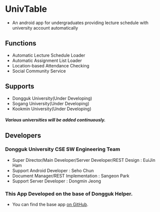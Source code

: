 # UnivTable
- An android app for undergraduates providing lecture schedule with university account automatically

## Functions
- Automatic Lecture Schedule Loader
- Automatic Assignment List Loader
- Location-based Attendance Checking
- Social Community Service

## Supports
- Dongguk University(Under Developing)
- Sogang University(Under Developing)
- Kookmin University(Under Developing)
##### Various universities will be added continuously.

## Developers
### Dongguk University CSE SW Engineering Team
- Super Director/Main Developer/Server Developer/REST Design : EuiJin Ham
- Support Android Developer : Seho Chun
- Document Manager/REST Implementation : Sangeon Park
- Support Server Developer : Dongmin Jeong

### This App Developed on the base of Dongguk Helper.
- You can find the base app [on GitHub](https://github.com/yjham2002/dguplan).